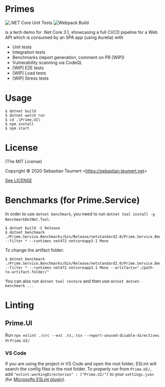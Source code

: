 # Primes

![.NET Core Unit Tests](https://github.com/NetzwergX/Primes/workflows/.NET%20Core%20Unit%20Tests/badge.svg)
![Webpack Build](https://github.com/NetzwergX/Primes/workflows/Webpack%20Build/badge.svg)

is a tech demo for .Net Core 3.1, showcasing a full CI/CD pipeline
for a Web API which is consumed by an SPA app (using Aurelia) with

* Unit tests
* Integration tests
* Benchmarks (report generation, comment on PR [WIP])
* Vulnerability scanning via CodeQL
* [WIP] E2E tests
* [WIP] Load tests
* [WIP] Stress tests


# Usage

    $ dotnet build
    $ dotnet watch run
    $ cd .\Prime.UI\
    $ npm install
    $ npm start

# License

(The MIT License)

Copyright &copy; 2020 Sebastian Teumert &lt;https://sebastian.teumert.net&gt;

[See LICENSE](/LICENSE)

# Benchmarks (for Prime.Service)

In order to use `dotnet benchmark`,
you need to run `dotnet tool install -g BenchmarkDotNet.Tool`.

    $ dotnet build -C Release
    $ dotnet benchmark ./Prime.Service.Benchmarks/bin/Release/netstandard2.0/Prime.Service.Benchmarks.dll --filter * --runtimes net472 netcoreapp3.1 Mono

To change the artifact folder:

    $ dotnet benchmark ./Prime.Service.Benchmarks/bin/Release/netstandard2.0/Prime.Service.Benchmarks.dll --filter * --runtimes net472 netcoreapp3.1 Mono --artifacts="./path-to-artifact-folder/"

You can also run `dotnet tool restore`
and then use `dotnet dotnet-benchmark ...`

# Linting

## Prime.UI

Run `npx eslint ./src --ext .ts,.tsx --report-unused-disable-directives`
in `Prime.UI/`

### VS Code

If you are using the project in VS Code and open the root folder, ESLint will
search the config files in the root folder. To properly run from `Prime.UI/`,
add `"eslint.workingDirectories" : ["Prime.UI/"]` to your `settings.json`
(for [Microsofts ESLint plugin](https://github.com/microsoft/vscode-eslint)).
